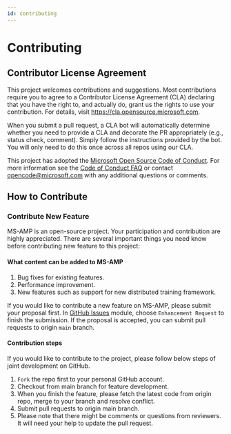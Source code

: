 ```yaml
---
id: contributing
---
```


# Contributing

## Contributor License Agreement

This project welcomes contributions and suggestions.  Most contributions require you to agree to a
Contributor License Agreement (CLA) declaring that you have the right to, and actually do, grant us
the rights to use your contribution. For details, visit https://cla.opensource.microsoft.com.

When you submit a pull request, a CLA bot will automatically determine whether you need to provide
a CLA and decorate the PR appropriately (e.g., status check, comment). Simply follow the instructions
provided by the bot. You will only need to do this once across all repos using our CLA.

This project has adopted the [Microsoft Open Source Code of Conduct](https://opensource.microsoft.com/codeofconduct/).
For more information see the [Code of Conduct FAQ](https://opensource.microsoft.com/codeofconduct/faq/) or
contact [opencode@microsoft.com](mailto:opencode@microsoft.com) with any additional questions or comments.

## How to Contribute

### Contribute New Feature

MS-AMP is an open-source project. Your participation and contribution are highly appreciated. There are several important things you need know before contributing new feature to this project:

#### What content can be added to MS-AMP

1. Bug fixes for existing features.
1. Performance improvement.
1. New features such as support for new distributed training framework.

If you would like to contribute a new feature on MS-AMP, please submit your proposal first. In [GitHub Issues](https://github.com/azure/MS-AMP/issues) module, choose `Enhancement Request` to finish the submission. If the proposal is accepted, you can submit pull requests to origin `main` branch.

#### Contribution steps

If you would like to contribute to the project, please follow below steps of joint development on GitHub.

1. `Fork` the repo first to your personal GitHub account.
1. Checkout from main branch for feature development.
1. When you finish the feature, please fetch the latest code from origin repo, merge to your branch and resolve conflict.
1. Submit pull requests to origin main branch.
1. Please note that there might be comments or questions from reviewers. It will need your help to update the pull request.
